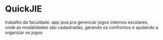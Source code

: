 # QuickJIE
trabalho da faculdade. app java pra gerenciar jogos internos escolares, onde as modalidades são cadastradas, gerando os confrontos e ajudando a organizar os jogos
